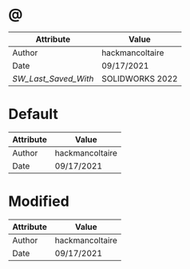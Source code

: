 # @
| Attribute | Value |
| ---  | ---     |
| Author | hackmancoltaire |
| Date | 09/17/2021 |
| _SW_Last_Saved_With_ | SOLIDWORKS 2022 |
# Default
| Attribute | Value |
| ---  | ---     |
| Author | hackmancoltaire |
| Date | 09/17/2021 |
# Modified
| Attribute | Value |
| ---  | ---     |
| Author | hackmancoltaire |
| Date | 09/17/2021 |
